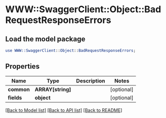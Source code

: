 # WWW::SwaggerClient::Object::BadRequestResponseErrors

## Load the model package
```perl
use WWW::SwaggerClient::Object::BadRequestResponseErrors;
```

## Properties
Name | Type | Description | Notes
------------ | ------------- | ------------- | -------------
**common** | **ARRAY[string]** |  | [optional] 
**fields** | **object** |  | [optional] 

[[Back to Model list]](../README.md#documentation-for-models) [[Back to API list]](../README.md#documentation-for-api-endpoints) [[Back to README]](../README.md)


